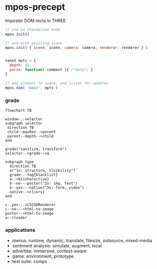 # mpos-precept
Imposter DOM rects in THREE
```js
// use in standalone mode
mpos.init()

// use with existing scene
mpos.init( { scene: scene, camera: camera, renderer: renderer } )
```

```js

const opts = {
  depth: 32,
  parse: function( comment ){ /*data*/ }
}

// add element to scene, and listen for updates
mpos.dom( 'main', opts )
```
### grade
```mermaid
flowchart TB

window-.-selector
subgraph selector
 direction TB
 child--maxRes-->parent
 parent--depth-->child
end

grade("sanitize, transform")
selector-->grade-->a

subgraph type
  direction TB
  a("1x: structure, visibility")
  grade-.-tag{blacklist}
  a-->b{interactive}
  b--no---poster("2x: img, text")
  b--yes---native("3x: form, video")
  native-->c{cors}
end

c-.yes-.->CSS3DRenderer
c--no--->html-to-image
poster-->html-to-image
a-->loader
```
### applications
- menus: runtime, dynamic, translate, filesize, outsource, mixed-media
- sentiment analysis: simulate, augment, local
- advertise: immersive, context-aware
- game: environment, prototype
- test suite: comps
